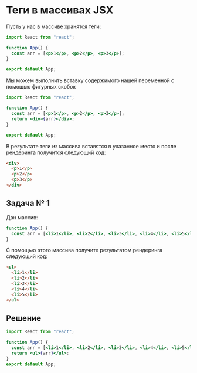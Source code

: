 # Теги в массивах JSX

Пусть у нас в массиве хранятся теги:

```jsx
import React from "react";

function App() {
  const arr = [<p>1</p>, <p>2</p>, <p>3</p>];
}

export default App;
```

Мы можем выполнить вставку содержимого нашей переменной с помощью фигурных скобок

```jsx
import React from "react";

function App() {
  const arr = [<p>1</p>, <p>2</p>, <p>3</p>];
  return <div>{arr}</div>;
}

export default App;
```

В результате теги из массива вставятся в указанное место и после рендеринга получится следующий код:

```html
<div>
  <p>1</p>
  <p>2</p>
  <p>3</p>
</div>
```

## Задача № 1

Дан массив:

```jsx
function App() {
  const arr = [<li>1</li>, <li>2</li>, <li>3</li>, <li>4</li>, <li>5</li>];
}
```

С помощью этого массива получите результатом рендеринга следующий код:

```html
<ul>
  <li>1</li>
  <li>2</li>
  <li>3</li>
  <li>4</li>
  <li>5</li>
</ul>
```

## Решение

```jsx
import React from "react";

function App() {
  const arr = [<li>1</li>, <li>2</li>, <li>3</li>, <li>4</li>, <li>5</li>];
  return <ul>{arr}</ul>;
}
export default App;
```
